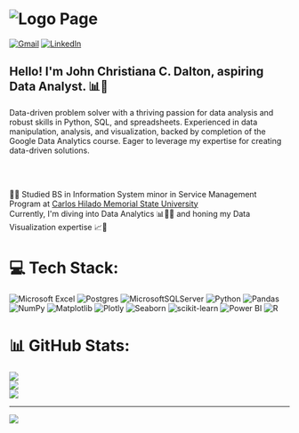 # ![Logo Page](resources/images/LogoPage.gif)
 
[![Gmail](https://img.shields.io/badge/Gmail-%23E4405F.svg?logo=Gmail&logoColor=white)](https://mail.google.com/mail/?view=cm&fs=1&to=dalton.johnchristian.c@gmail.com
) 
[![LinkedIn](https://img.shields.io/badge/LinkedIn-%230077B5.svg?logo=linkedin&logoColor=white)](https://linkedin.com/in/JohnChristianDalton) 


## Hello! I'm John Christiana C. Dalton, aspiring Data Analyst. 📊💼

  Data-driven problem solver with a thriving passion for data analysis and robust skills in Python, SQL, and spreadsheets. Experienced in data manipulation, analysis, and visualization, backed by completion of the Google Data Analytics course. Eager to leverage my expertise for creating data-driven solutions. </br>

<br/>
<br/>

👨‍🎓 Studied BS in Information System minor in Service Management Program at [Carlos Hilado Memorial State University](https://chmsu.edu.ph/)<br/>
Currently, I'm diving into Data Analytics 📊👨‍💻 and honing my Data Visualization expertise 📈👀</br>




# 💻 Tech Stack:
![Microsoft Excel](https://img.shields.io/badge/microsoft_excel-%23156899.svg?style=for-the-badge&logo=microsoft-excel&logoColor=white)
![Postgres](https://img.shields.io/badge/postgres-%23316192.svg?style=for-the-badge&logo=postgresql&logoColor=white) 
![MicrosoftSQLServer](https://img.shields.io/badge/Microsoft%20SQL%20Server-CC2927?style=for-the-badge&logo=microsoft%20sql%20server&logoColor=white) 
![Python](https://img.shields.io/badge/python-3670A0?style=for-the-badge&logo=python&logoColor=ffdd54) 
![Pandas](https://img.shields.io/badge/pandas-%23150458.svg?style=for-the-badge&logo=pandas&logoColor=white) 
![NumPy](https://img.shields.io/badge/numpy-%23013243.svg?style=for-the-badge&logo=numpy&logoColor=white) 
![Matplotlib](https://img.shields.io/badge/Matplotlib-%23ffffff.svg?style=for-the-badge&logo=Matplotlib&logoColor=black) 
![Plotly](https://img.shields.io/badge/Plotly-%233F4F75.svg?style=for-the-badge&logo=plotly&logoColor=white)
![Seaborn](https://img.shields.io/badge/-Seaborn-007ACC?style=for-the-badge)
![scikit-learn](https://img.shields.io/badge/scikit--learn-%23F7931E.svg?style=for-the-badge&logo=scikit-learn&logoColor=white)
![Power BI](https://img.shields.io/badge/-Power%20BI-F2C811?style=for-the-badge&logo=power-bi&logoColor=white)
![R](https://img.shields.io/badge/-R-276DC3?style=for-the-badge&logo=r&logoColor=white)


# 📊 GitHub Stats:
![](https://github-readme-stats.vercel.app/api?username=JohnChristianDalton&theme=nightowl&hide_border=false&include_all_commits=false&count_private=false)<br/>
![](https://github-readme-streak-stats.herokuapp.com/?user=JohnChristianDalton&theme=nightowl&hide_border=false)<br/>
![](https://github-readme-stats.vercel.app/api/top-langs/?username=JohnChristianDalton&theme=nightowl&hide_border=false&include_all_commits=false&count_private=false&layout=compact)

---
[![](https://visitcount.itsvg.in/api?id=JohnChristianDalton&icon=0&color=0)](https://visitcount.itsvg.in)

<!-- Proudly created with GPRM ( https://gprm.itsvg.in ) -->





